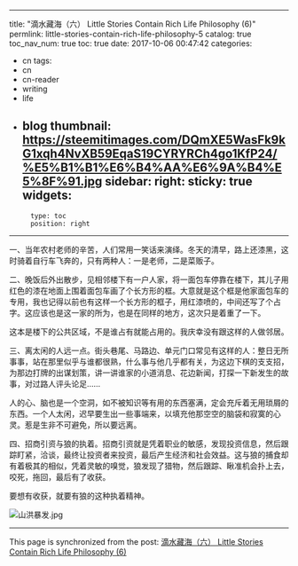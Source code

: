 
---
title: "滴水藏海（六） Little Stories Contain Rich Life Philosophy (6)"
permlink: little-stories-contain-rich-life-philosophy-5
catalog: true
toc_nav_num: true
toc: true
date: 2017-10-06 00:47:42
categories:
- cn
tags:
- cn
- cn-reader
- writing
- life
- blog
thumbnail: https://steemitimages.com/DQmXE5WasFk9kG1xqh4NvXB59EqaS19CYRYRCh4go1KfP24/%E5%B1%B1%E6%B4%AA%E6%9A%B4%E5%8F%91.jpg
sidebar:
    right:
        sticky: true
widgets:
    -
        type: toc
        position: right
---


一、当年农村老师的辛苦，人们常用一笑话来演绎。冬天的清早，路上还漆黑，这时骑着自行车飞奔的，只有两种人：一是老师，二是菜贩子。

二、晚饭后外出散步，见相邻楼下有一户人家，将一面包车停靠在楼下，其儿子用红色的漆在地面上围着面包车画了个长方形的框。大意就是这个框是他家面包车的专用，我也记得以前也有这样一个长方形的框子，用红漆喷的，中间还写了个占字。这应该也是这一家的所为，也是在同样的地方，这次只是着重了一下。

这本是楼下的公共区域，不是谁占有就能占用的。我庆幸没有跟这样的人做邻居。

三、离太闲的人远一点。街头巷尾、马路边、单元门口常见有这样的人：整日无所事事，站在那里似乎与谁都很熟，什么事与他几乎都有关，为这边下棋的支支招，为那边打牌的出谋划策，讲一讲谁家的小道消息、花边新闻，打探一下新发生的故事，对过路人评头论足……

人的心、脑也是一个空洞，如不被知识等有用的东西塞满，定会充斥着无用琐屑的东西。一个人太闲，迟早要生出一些事端来，以填充他那空空的脑袋和寂寞的心灵。惹是生非不可避免，所以要远离。

四、招商引资与狼的执着。招商引资就是凭着职业的敏感，发现投资信息，然后跟踪盯紧，洽谈，最终让投资者来投资，最后产生经济和社会效益。这与狼的捕食却有着极其的相似，凭着灵敏的嗅觉，狼发现了猎物，然后跟踪、瞅准机会扑上去，咬死，拖回，最后有了收获。

要想有收获，就要有狼的这种执着精神。

![山洪暴发.jpg](https://steemitimages.com/DQmXE5WasFk9kG1xqh4NvXB59EqaS19CYRYRCh4go1KfP24/%E5%B1%B1%E6%B4%AA%E6%9A%B4%E5%8F%91.jpg)

- - -

This page is synchronized from the post: [滴水藏海（六） Little Stories Contain Rich Life Philosophy (6)](https://steemit.com/@bring/little-stories-contain-rich-life-philosophy-5)
